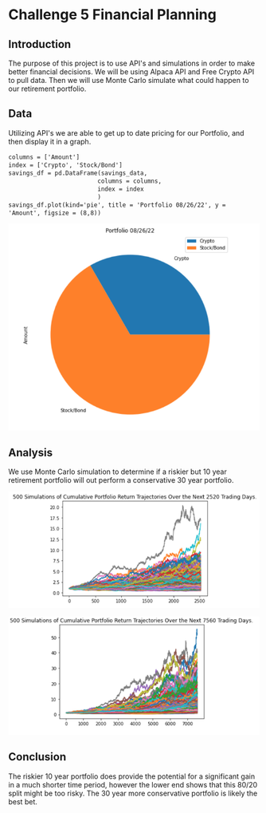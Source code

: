 # Challenge 5 Financial Planning

## Introduction
The purpose of this project is to use API's and simulations in order to make better financial decisions.  We will be using Alpaca API and Free Crypto API to pull data.  Then we will use Monte Carlo simulate what could happen to our retirement portfolio.

## Data
Utilizing API's we are able to get up to date pricing for our Portfolio, and then display it in a graph.

```
columns = ['Amount']
index = ['Crypto', 'Stock/Bond']
savings_df = pd.DataFrame(savings_data,
                         columns = columns,
                         index = index
                         )
savings_df.plot(kind='pie', title = 'Portfolio 08/26/22', y = 'Amount', figsize = (8,8))
```

![crypto_stock](/Images/crypto_stock.PNG)

## Analysis
We use Monte Carlo simulation to determine if a riskier but 10 year retirement portfolio will out perform a conservative 30 year portfolio.

![10_year_risky](/Images/10_yr.PNG)

![30_year_conservative](/Images/30_yr.PNG)

## Conclusion
The riskier 10 year portfolio does provide the potential for a significant gain in a much shorter time period, however the lower end shows that this 80/20 split might be too risky.  The 30 year more conservative portfolio is likely the best bet.